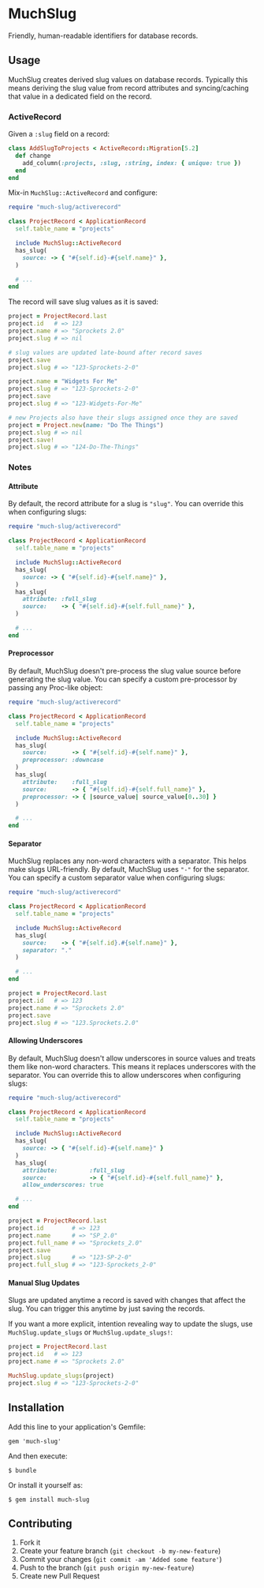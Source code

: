 # MuchSlug

Friendly, human-readable identifiers for database records.

## Usage

MuchSlug creates derived slug values on database records. Typically this means deriving the slug value from record attributes and syncing/caching that value in a dedicated field on the record.

### ActiveRecord

Given a `:slug` field on a record:

```ruby
class AddSlugToProjects < ActiveRecord::Migration[5.2]
  def change
    add_column(:projects, :slug, :string, index: { unique: true })
  end
end
```

Mix-in `MuchSlug::ActiveRecord` and configure:

```ruby
require "much-slug/activerecord"

class ProjectRecord < ApplicationRecord
  self.table_name = "projects"

  include MuchSlug::ActiveRecord
  has_slug(
    source: -> { "#{self.id}-#{self.name}" },
  )

  # ...
end
```

The record will save slug values as it is saved:

```ruby
project = ProjectRecord.last
project.id   # => 123
project.name # => "Sprockets 2.0"
project.slug # => nil

# slug values are updated late-bound after record saves
project.save
project.slug # => "123-Sprockets-2-0"

project.name = "Widgets For Me"
project.slug # => "123-Sprockets-2-0"
project.save
project.slug # => "123-Widgets-For-Me"

# new Projects also have their slugs assigned once they are saved
project = Project.new(name: "Do The Things")
project.slug # => nil
project.save!
project.slug # => "124-Do-The-Things"
```

### Notes

#### Attribute

By default, the record attribute for a slug is `"slug"`. You can override this when configuring slugs:

```ruby
require "much-slug/activerecord"

class ProjectRecord < ApplicationRecord
  self.table_name = "projects"

  include MuchSlug::ActiveRecord
  has_slug(
    source: -> { "#{self.id}-#{self.name}" },
  )
  has_slug(
    attribute: :full_slug
    source:    -> { "#{self.id}-#{self.full_name}" },
  )

  # ...
end
```

#### Preprocessor

By default, MuchSlug doesn't pre-process the slug value source before generating the slug value. You can specify a custom pre-processor by passing any Proc-like object:

```ruby
require "much-slug/activerecord"

class ProjectRecord < ApplicationRecord
  self.table_name = "projects"

  include MuchSlug::ActiveRecord
  has_slug(
    source:       -> { "#{self.id}-#{self.name}" },
    preprocessor: :downcase
  )
  has_slug(
    attribute:    :full_slug
    source:       -> { "#{self.id}-#{self.full_name}" },
    preprocessor: -> { |source_value| source_value[0..30] }
  )

  # ...
end
```

#### Separator

MuchSlug replaces any non-word characters with a separator. This helps make slugs URL-friendly. By default, MuchSlug uses `"-"` for the separator. You can specify a custom separator value when configuring slugs:

```ruby
require "much-slug/activerecord"

class ProjectRecord < ApplicationRecord
  self.table_name = "projects"

  include MuchSlug::ActiveRecord
  has_slug(
    source:    -> { "#{self.id}.#{self.name}" },
    separator: "."
  )

  # ...
end

project = ProjectRecord.last
project.id   # => 123
project.name # => "Sprockets 2.0"
project.save
project.slug # => "123.Sprockets.2.0"
```

#### Allowing Underscores

By default, MuchSlug doesn't allow underscores in source values and treats them like non-word characters. This means it replaces underscores with the separator. You can override this to allow underscores when configuring slugs:

```ruby
require "much-slug/activerecord"

class ProjectRecord < ApplicationRecord
  self.table_name = "projects"

  include MuchSlug::ActiveRecord
  has_slug(
    source: -> { "#{self.id}-#{self.name}" }
  )
  has_slug(
    attribute:         :full_slug
    source:            -> { "#{self.id}-#{self.full_name}" },
    allow_underscores: true

  # ...
end

project = ProjectRecord.last
project.id        # => 123
project.name      # => "SP_2.0"
project.full_name # => "Sprockets_2.0"
project.save
project.slug      # => "123-SP-2-0"
project.full_slug # => "123-Sprockets_2-0"
```

#### Manual Slug Updates

Slugs are updated anytime a record is saved with changes that affect the slug. You can trigger this anytime by just saving the records.

If you want a more explicit, intention revealing way to update the slugs, use `MuchSlug.update_slugs` or `MuchSlug.update_slugs!`:

```ruby
project = ProjectRecord.last
project.id   # => 123
project.name # => "Sprockets 2.0"

MuchSlug.update_slugs(project)
project.slug # => "123-Sprockets-2-0"
```

## Installation

Add this line to your application's Gemfile:

    gem 'much-slug'

And then execute:

    $ bundle

Or install it yourself as:

    $ gem install much-slug

## Contributing

1. Fork it
2. Create your feature branch (`git checkout -b my-new-feature`)
3. Commit your changes (`git commit -am 'Added some feature'`)
4. Push to the branch (`git push origin my-new-feature`)
5. Create new Pull Request

